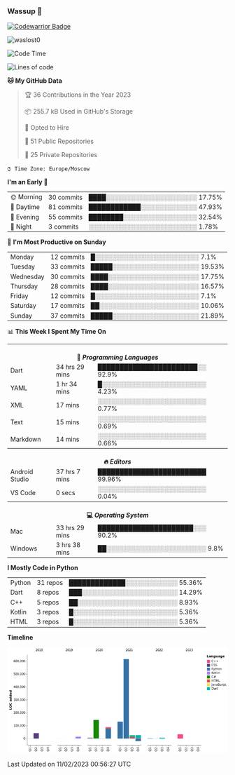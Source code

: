 ### Wassup 👋

[![Codewarrior Badge](https://www.codewars.com/users/waslost/badges/small)](https://www.codewars.com/users/waslost)

<p align="left"> <img src="https://komarev.com/ghpvc/?username=waslost0" alt="waslost0" /></p>

<!--START_SECTION:waka-->
![Code Time](http://img.shields.io/badge/Code%20Time-2%2C138%20hrs%206%20mins-blue)

![Lines of code](https://img.shields.io/badge/From%20Hello%20World%20I%27ve%20Written-1%20Million%20lines%20of%20code-blue)

**🐱 My GitHub Data** 

> 🏆 36 Contributions in the Year 2023
 > 
> 📦 255.7 kB Used in GitHub's Storage 
 > 
> 💼 Opted to Hire
 > 
> 📜 51 Public Repositories 
 > 
> 🔑 25 Private Repositories  
 > 
`⌚︎ Time Zone: Europe/Moscow`

**I'm an Early 🐤** 

<table>
 <tr><td>🌞 Morning</td><td>30 commits</td><td>████░░░░░░░░░░░░░░░░░░░░░ 17.75%</td></tr> 
 <tr><td>🌆 Daytime</td><td>81 commits</td><td>████████████░░░░░░░░░░░░░ 47.93%</td></tr> 
 <tr><td>🌃 Evening</td><td>55 commits</td><td>████████░░░░░░░░░░░░░░░░░ 32.54%</td></tr> 
 <tr><td>🌙 Night</td><td>3 commits</td><td>░░░░░░░░░░░░░░░░░░░░░░░░░ 1.78%</td></tr>
</table>

📅 **I'm Most Productive on Sunday** 

<table>
 <tr><td>Monday</td><td>12 commits</td><td>█░░░░░░░░░░░░░░░░░░░░░░░░ 7.1%</td></tr> 
 <tr><td>Tuesday</td><td>33 commits</td><td>█████░░░░░░░░░░░░░░░░░░░░ 19.53%</td></tr> 
 <tr><td>Wednesday</td><td>30 commits</td><td>████░░░░░░░░░░░░░░░░░░░░░ 17.75%</td></tr> 
 <tr><td>Thursday</td><td>28 commits</td><td>████░░░░░░░░░░░░░░░░░░░░░ 16.57%</td></tr> 
 <tr><td>Friday</td><td>12 commits</td><td>█░░░░░░░░░░░░░░░░░░░░░░░░ 7.1%</td></tr> 
 <tr><td>Saturday</td><td>17 commits</td><td>██░░░░░░░░░░░░░░░░░░░░░░░ 10.06%</td></tr> 
 <tr><td>Sunday</td><td>37 commits</td><td>█████░░░░░░░░░░░░░░░░░░░░ 21.89%</td></tr>
</table>

📊 **This Week I Spent My Time On** 

<table>
<tr><th colspan="3"><br>💬 <i>Programming Languages</i></th></tr> 
 <tr><td>Dart</td><td>34 hrs 29 mins</td><td>███████████████████████░░ 92.9%</td></tr> 
 <tr><td>YAML</td><td>1 hr 34 mins</td><td>█░░░░░░░░░░░░░░░░░░░░░░░░ 4.23%</td></tr> 
 <tr><td>XML</td><td>17 mins</td><td>░░░░░░░░░░░░░░░░░░░░░░░░░ 0.77%</td></tr> 
 <tr><td>Text</td><td>15 mins</td><td>░░░░░░░░░░░░░░░░░░░░░░░░░ 0.69%</td></tr> 
 <tr><td>Markdown</td><td>14 mins</td><td>░░░░░░░░░░░░░░░░░░░░░░░░░ 0.66%</td></tr>

<tr><th colspan="3"><br>🔥 <i>Editors</i></th></tr> 
 <tr><td>Android Studio</td><td>37 hrs 7 mins</td><td>█████████████████████████ 99.96%</td></tr> 
 <tr><td>VS Code</td><td>0 secs</td><td>░░░░░░░░░░░░░░░░░░░░░░░░░ 0.04%</td></tr>

<tr><th colspan="3"><br>💻 <i>Operating System</i></th></tr> 
 <tr><td>Mac</td><td>33 hrs 29 mins</td><td>██████████████████████░░░ 90.2%</td></tr> 
 <tr><td>Windows</td><td>3 hrs 38 mins</td><td>██░░░░░░░░░░░░░░░░░░░░░░░ 9.8%</td></tr>
</table>

**I Mostly Code in Python** 

<table>
 <tr><td>Python</td><td>31 repos</td><td>█████████████░░░░░░░░░░░░ 55.36%</td></tr> 
 <tr><td>Dart</td><td>8 repos</td><td>███░░░░░░░░░░░░░░░░░░░░░░ 14.29%</td></tr> 
 <tr><td>C++</td><td>5 repos</td><td>██░░░░░░░░░░░░░░░░░░░░░░░ 8.93%</td></tr> 
 <tr><td>Kotlin</td><td>3 repos</td><td>█░░░░░░░░░░░░░░░░░░░░░░░░ 5.36%</td></tr> 
 <tr><td>HTML</td><td>3 repos</td><td>█░░░░░░░░░░░░░░░░░░░░░░░░ 5.36%</td></tr>
</table>


**Timeline**

![Chart not found](https://raw.githubusercontent.com/waslost0/waslost0/master/charts/bar_graph.png) 


 Last Updated on 11/02/2023 00:56:27 UTC
<!--END_SECTION:waka-->

